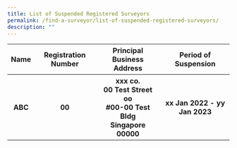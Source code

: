 ```yaml
---
title: List of Suspended Registered Surveyors
permalink: /find-a-surveyor/list-of-suspended-registered-surveyors/
description: ""
---
```

<table>
		<tr>
			<th>Name</th>
			<th>Registration Number</th>
			<th>Principal Business Address</th>
			<th>Period of Suspension</th>
	</tr>
	<tr>
		<th>ABC</th>
		<th> 00</th>
		<th> xxx co.<br>
			00 Test Street oo <br>
			#00-00 Test Bldg <br>
			Singapore 00000 <br>
		<th> xx Jan 2022 - yy Jan 2023 <br>